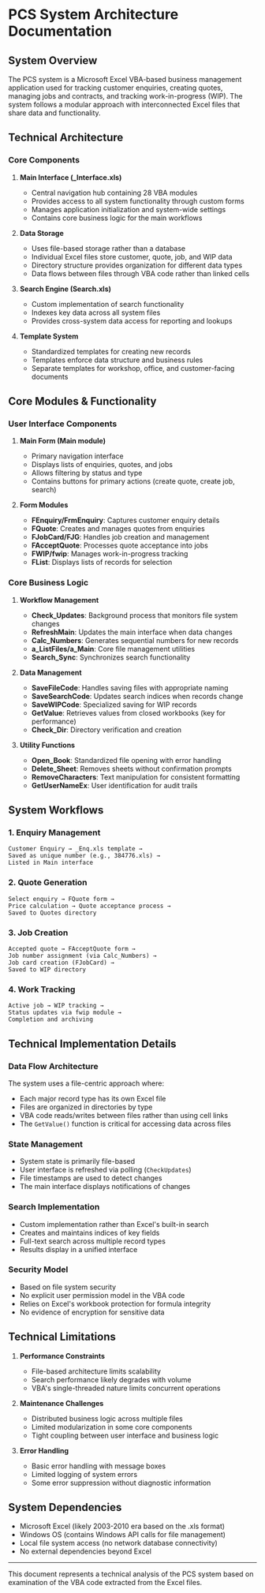 # PCS System Architecture Documentation

## System Overview

The PCS system is a Microsoft Excel VBA-based business management application used for tracking customer enquiries, creating quotes, managing jobs and contracts, and tracking work-in-progress (WIP). The system follows a modular approach with interconnected Excel files that share data and functionality.

## Technical Architecture

### Core Components

1. **Main Interface (_Interface.xls)**
   - Central navigation hub containing 28 VBA modules
   - Provides access to all system functionality through custom forms
   - Manages application initialization and system-wide settings
   - Contains core business logic for the main workflows

2. **Data Storage**
   - Uses file-based storage rather than a database
   - Individual Excel files store customer, quote, job, and WIP data
   - Directory structure provides organization for different data types
   - Data flows between files through VBA code rather than linked cells

3. **Search Engine (Search.xls)**
   - Custom implementation of search functionality
   - Indexes key data across all system files
   - Provides cross-system data access for reporting and lookups

4. **Template System**
   - Standardized templates for creating new records
   - Templates enforce data structure and business rules
   - Separate templates for workshop, office, and customer-facing documents

## Core Modules & Functionality

### User Interface Components

1. **Main Form (Main module)**
   - Primary navigation interface
   - Displays lists of enquiries, quotes, and jobs
   - Allows filtering by status and type
   - Contains buttons for primary actions (create quote, create job, search)

2. **Form Modules**
   - **FEnquiry/FrmEnquiry**: Captures customer enquiry details
   - **FQuote**: Creates and manages quotes from enquiries
   - **FJobCard/FJG**: Handles job creation and management
   - **FAcceptQuote**: Processes quote acceptance into jobs
   - **FWIP/fwip**: Manages work-in-progress tracking
   - **FList**: Displays lists of records for selection

### Core Business Logic

1. **Workflow Management**
   - **Check_Updates**: Background process that monitors file system changes
   - **RefreshMain**: Updates the main interface when data changes
   - **Calc_Numbers**: Generates sequential numbers for new records
   - **a_ListFiles/a_Main**: Core file management utilities
   - **Search_Sync**: Synchronizes search functionality

2. **Data Management**
   - **SaveFileCode**: Handles saving files with appropriate naming
   - **SaveSearchCode**: Updates search indices when records change
   - **SaveWIPCode**: Specialized saving for WIP records
   - **GetValue**: Retrieves values from closed workbooks (key for performance)
   - **Check_Dir**: Directory verification and creation

3. **Utility Functions**
   - **Open_Book**: Standardized file opening with error handling
   - **Delete_Sheet**: Removes sheets without confirmation prompts
   - **RemoveCharacters**: Text manipulation for consistent formatting
   - **GetUserNameEx**: User identification for audit trails

## System Workflows

### 1. Enquiry Management
```
Customer Enquiry → _Enq.xls template → 
Saved as unique number (e.g., 384776.xls) → 
Listed in Main interface
```

### 2. Quote Generation
```
Select enquiry → FQuote form → 
Price calculation → Quote acceptance process → 
Saved to Quotes directory
```

### 3. Job Creation
```
Accepted quote → FAcceptQuote form → 
Job number assignment (via Calc_Numbers) → 
Job card creation (FJobCard) → 
Saved to WIP directory
```

### 4. Work Tracking
```
Active job → WIP tracking → 
Status updates via fwip module → 
Completion and archiving
```

## Technical Implementation Details

### Data Flow Architecture

The system uses a file-centric approach where:
- Each major record type has its own Excel file
- Files are organized in directories by type
- VBA code reads/writes between files rather than using cell links
- The `GetValue()` function is critical for accessing data across files

### State Management

- System state is primarily file-based
- User interface is refreshed via polling (`CheckUpdates`)
- File timestamps are used to detect changes
- The main interface displays notifications of changes

### Search Implementation

- Custom implementation rather than Excel's built-in search
- Creates and maintains indices of key fields
- Full-text search across multiple record types
- Results display in a unified interface

### Security Model

- Based on file system security
- No explicit user permission model in the VBA code
- Relies on Excel's workbook protection for formula integrity
- No evidence of encryption for sensitive data

## Technical Limitations

1. **Performance Constraints**
   - File-based architecture limits scalability
   - Search performance likely degrades with volume
   - VBA's single-threaded nature limits concurrent operations

2. **Maintenance Challenges**
   - Distributed business logic across multiple files
   - Limited modularization in some core components
   - Tight coupling between user interface and business logic

3. **Error Handling**
   - Basic error handling with message boxes
   - Limited logging of system errors
   - Some error suppression without diagnostic information

## System Dependencies

- Microsoft Excel (likely 2003-2010 era based on the .xls format)
- Windows OS (contains Windows API calls for file management)
- Local file system access (no network database connectivity)
- No external dependencies beyond Excel

---

This document represents a technical analysis of the PCS system based on examination of the VBA code extracted from the Excel files.
